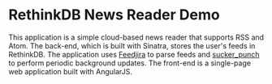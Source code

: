 # RethinkDB News Reader Demo

This application is a simple cloud-based news reader that supports RSS and Atom. The back-end, which is built with Sinatra, stores the user's feeds in RethinkDB. The application uses [Feedjira](https://github.com/feedjira/feedjira) to parse feeds and [sucker_punch](https://github.com/brandonhilkert/sucker_punch) to perform periodic background updates. The front-end is a single-page web application built with AngularJS.
